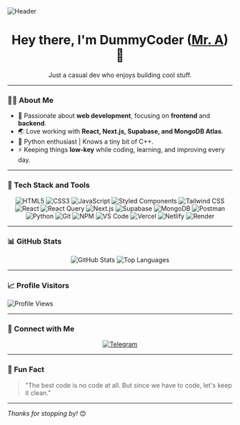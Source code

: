<img src="https://capsule-render.vercel.app/api?type=waving&color=gradient&height=250&section=header&text=DummyCoder&fontSize=60&fontAlign=50&fontAlignY=45&desc=Casual%20Dev%20%7C%20Coding%20Enthusiast%20%7C%20Learning%20Every%20Day&descAlign=50&descAlignY=70" alt="Header">

<h1 align="center">Hey there, I'm DummyCoder (<a href="https://github.com/dummyCoder3" target="_blank">Mr. A</a>) 👋</h1>
<p align="center">Just a casual dev who enjoys building cool stuff.</p>

---

### 👨‍💻 About Me

- 🚀 Passionate about **web development**, focusing on **frontend** and **backend**.
- 🌏 Love working with **React, Next.js, Supabase, and MongoDB Atlas**.
- 🐍 Python enthusiast | Knows a tiny bit of C++.
- ⚡ Keeping things **low-key** while coding, learning, and improving every day.

---

### 🚀 Tech Stack and Tools

<p align="center">
  <img src="https://img.shields.io/badge/HTML5-E34F26?style=for-the-badge&logo=html5&logoColor=white" alt="HTML5">
  <img src="https://img.shields.io/badge/CSS3-1572B6?style=for-the-badge&logo=css3&logoColor=white" alt="CSS3">
  <img src="https://img.shields.io/badge/JavaScript-F7DF1E?style=for-the-badge&logo=javascript&logoColor=black" alt="JavaScript">
  <img src="https://img.shields.io/badge/Styled%20Components-DB7093?style=for-the-badge&logo=styled-components&logoColor=white" alt="Styled Components">
  <img src="https://img.shields.io/badge/Tailwind%20CSS-06B6D4?style=for-the-badge&logo=tailwindcss&logoColor=white" alt="Tailwind CSS">
  <img src="https://img.shields.io/badge/React-61DAFB?style=for-the-badge&logo=react&logoColor=black" alt="React">
  <img src="https://img.shields.io/badge/React%20Query-FF4154?style=for-the-badge&logo=react-query&logoColor=white" alt="React Query">
  <img src="https://img.shields.io/badge/Next.js-000000?style=for-the-badge&logo=next.js&logoColor=white" alt="Next.js">
  <img src="https://img.shields.io/badge/Supabase-3ECF8E?style=for-the-badge&logo=supabase&logoColor=white" alt="Supabase">
  <img src="https://img.shields.io/badge/MongoDB-47A248?style=for-the-badge&logo=mongodb&logoColor=white" alt="MongoDB">
  <img src="https://img.shields.io/badge/Postman-FF6C37?style=for-the-badge&logo=postman&logoColor=white" alt="Postman">
  <img src="https://img.shields.io/badge/Python-3776AB?style=for-the-badge&logo=python&logoColor=white" alt="Python">
  <img src="https://img.shields.io/badge/Git-F05032?style=for-the-badge&logo=git&logoColor=white" alt="Git">
  <img src="https://img.shields.io/badge/NPM-CB3837?style=for-the-badge&logo=npm&logoColor=white" alt="NPM">
  <img src="https://img.shields.io/badge/VS%20Code-0078D4?style=for-the-badge&logo=visual-studio-code&logoColor=white" alt="VS Code">
  <img src="https://img.shields.io/badge/Vercel-000000?style=for-the-badge&logo=vercel&logoColor=white" alt="Vercel">
  <img src="https://img.shields.io/badge/Netlify-00C7B7?style=for-the-badge&logo=netlify&logoColor=white" alt="Netlify">
  <img src="https://img.shields.io/badge/Render-4D4DFF?style=for-the-badge&logo=render&logoColor=white" alt="Render">
</p>

---

### 📊 GitHub Stats

<p align="center">
  <img src="https://github-readme-stats.vercel.app/api?username=dummycoder&show_icons=true&theme=radical" alt="GitHub Stats">
  <img src="https://github-readme-stats.vercel.app/api/top-langs/?username=dummycoder&layout=compact&langs_count=6&theme=radical&exclude_repo=coffeescript,ruby" alt="Top Languages">
</p>

---

### 📈 Profile Visitors

![Profile Views](https://komarev.com/ghpvc/?username=dummycoder&color=blue&style=flat-square)

---

### 🌟 Connect with Me

<p align="center">
  <a href="https://t.me/Anonymo2022"><img src="https://img.shields.io/badge/Telegram-2CA5E0?style=for-the-badge&logo=telegram&logoColor=white" alt="Telegram"></a>
</p>

---

### 📝 Fun Fact

> "The best code is no code at all. But since we have to code, let's keep it clean."

---

_Thanks for stopping by!_ 😊
